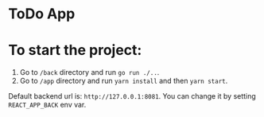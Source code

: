 # ToDo App

# To start the project:
1. Go to `/back` directory and run `go run ./..`.
2. Go to `/app` directory and run `yarn install` and then `yarn start`.

Default backend url is: `http://127.0.0.1:8081`.
You can change it by setting `REACT_APP_BACK` env var.

